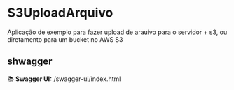 # S3UploadArquivo

Aplicação de exemplo para fazer upload de arauivo para o servidor + s3, ou diretamento para um bucket no AWS
S3

## shwagger
📚 **Swagger UI:** /swagger-ui/index.html
<br>